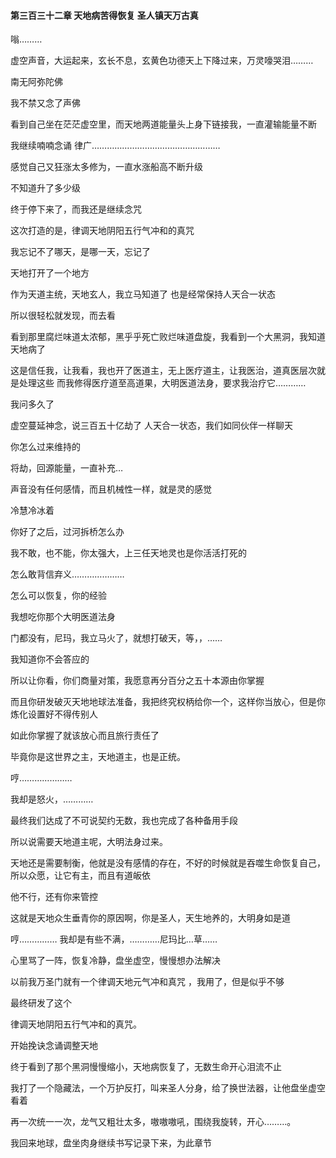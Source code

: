 #### 第三百三十二章 天地病苦得恢复 圣人镇天万古真

嗡………

虚空声音，大运起来，玄长不息，玄黄色功德天上下降过来，万灵嚎哭泪………

南无阿弥陀佛

我不禁又念了声佛

看到自己坐在茫茫虚空里，而天地两道能量头上身下链接我，一直灌输能量不断

我继续喃喃念诵
律广……………………………………………

感觉自己又狂涨太多修为，一直水涨船高不断升级

不知道升了多少级

终于停下来了，而我还是继续念咒

这次打造的是，律调天地阴阳五行气冲和的真咒

我忘记不了哪天，是哪一天，忘记了

天地打开了一个地方

作为天道主统，天地玄人，我立马知道了
也是经常保持人天合一状态

所以很轻松就发现，而去看

看到那里腐烂味道太浓郁，黑乎乎死亡败烂味道盘旋，我看到一个大黑洞，我知道天地病了

这是信任我，让我看，我也开了医道主，无上医疗道主，让我医治，道真医层次就是处理这些
而我修得医疗道至高道果，大明医道法身，要求我治疗它…………

我问多久了

虚空蔓延神念，说三百五十亿劫了
人天合一状态，我们如同伙伴一样聊天

你怎么过来维持的

将劫，回源能量，一直补充…

声音没有任何感情，而且机械性一样，就是灵的感觉

冷慧冷冰着

你好了之后，过河拆桥怎么办

我不敢，也不能，你太强大，上三任天地灵也是你活活打死的

怎么敢背信弃义…………………

怎么可以恢复，你的经验

我想吃你那个大明医道法身

门都没有，尼玛，我立马火了，就想打破天，等，，……

我知道你不会答应的

所以让你看，你们商量对策，我愿意再分百分之五十本源由你掌握

而且你研发破灭天地地球法准备，我把终究权柄给你一个，这样你当放心，但是你炼化设置好不得传别人

如此你掌握了就该放心而且旅行责任了

毕竟你是这世界之主，天地道主，也是正统。

哼…………………

我却是怒火，…………

最终我们达成了不可说契约无数，我也完成了各种备用手段

所以说需要天地道主呢，大明法身过来。

天地还是需要制衡，他就是没有感情的存在，不好的时候就是吞噬生命恢复自己，所以众愿，让它有主，而且有道皈依

他不行，还有你来管控

这就是天地众生垂青你的原因啊，你是圣人，天生地养的，大明身如是道

哼……………
我却是有些不满，…………尼玛比…草……

心里骂了一阵，恢复冷静，盘坐虚空，慢慢想办法解决

以前我万圣门就有一个律调天地元气冲和真咒
，我用了，但是似乎不够

最终研发了这个

律调天地阴阳五行气冲和的真咒。

开始挽诀念诵调整天地

终于看到了那个黑洞慢慢缩小，天地病恢复了，无数生命开心泪流不止

我打了一个隐藏法，一个万护反打，叫来圣人分身，给了换世法器，让他盘坐虚空看着

再一次统一一次，龙气又粗壮太多，嗷嗷嗷吼，围绕我旋转，开心………。

我回来地球，盘坐肉身继续书写记录下来，为此章节

